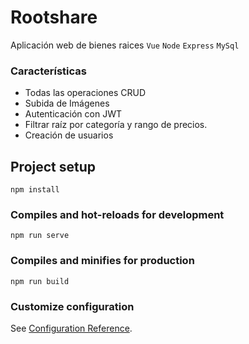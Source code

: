 # Rootshare
Aplicación web de bienes raices
 `Vue` `Node` `Express` `MySql` 


### Características
- Todas las operaciones CRUD
- Subida de Imágenes
- Autenticación con JWT
- Filtrar raíz por categoría y rango de precios.
- Creación de usuarios

## Project setup
```
npm install
```

### Compiles and hot-reloads for development
```
npm run serve
```

### Compiles and minifies for production
```
npm run build
```

### Customize configuration
See [Configuration Reference](https://cli.vuejs.org/config/).

